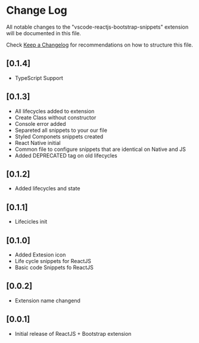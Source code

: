 # Change Log
All notable changes to the "vscode-reactjs-bootstrap-snippets" extension will be documented in this file.

Check [Keep a Changelog](http://keepachangelog.com/) for recommendations on how to structure this file.

## [0.1.4]
- TypeScript Support

## [0.1.3]
- All lifecycles added to extension
- Create Class without constructor
- Console error added
- Separeted all snippets to your our file
- Styled Componets snippets created
- React Native initial
- Common file to configure snippets that are identical on Native and JS
- Added DEPRECATED tag on old lifecycles

## [0.1.2]
- Added lifecycles and state

## [0.1.1]
- Lifecicles init

## [0.1.0]
- Added Extesion icon
- Life cycle snippets for ReactJS
- Basic code Snippets fo ReactJS

## [0.0.2]
- Extension name changend

## [0.0.1]
- Initial release of ReactJS + Bootstrap extension